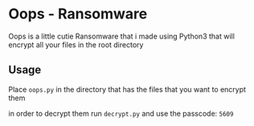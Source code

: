 # Oops - Ransomware

Oops is a little cutie Ransomware that i made using Python3 that will encrypt all your files in the root directory


## Usage

Place `oops.py` in the directory that has the files that you want to encrypt them

in order to decrypt them run `decrypt.py` and use the passcode: `5609`
